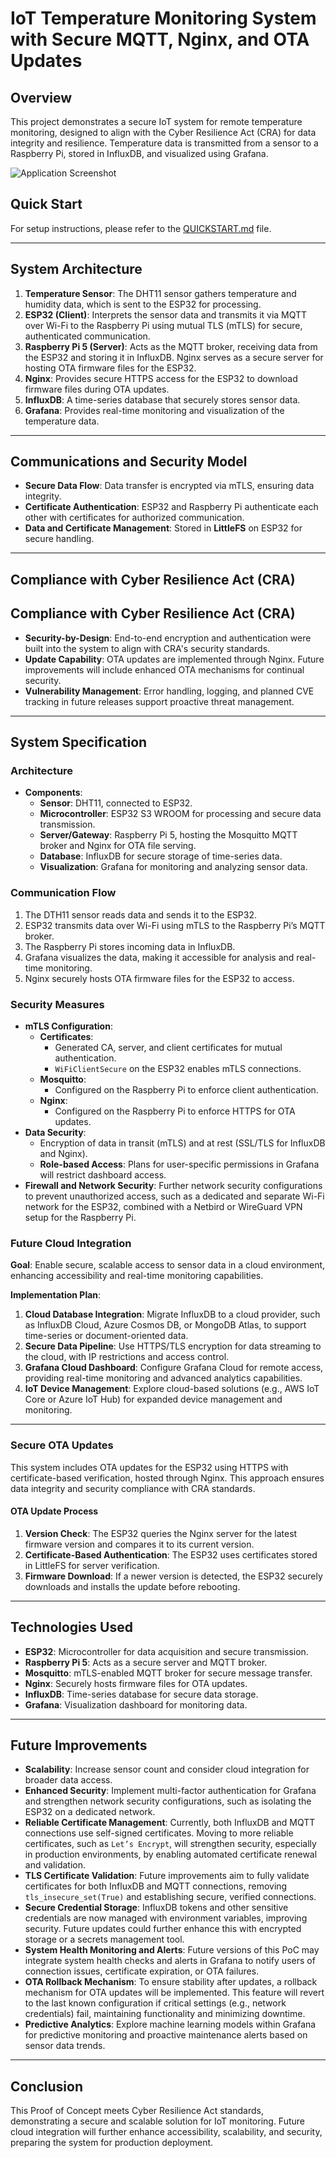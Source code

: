 # IoT Temperature Monitoring System with Secure MQTT, Nginx, and OTA Updates

## Overview
This project demonstrates a secure IoT system for remote temperature monitoring, designed to align with the Cyber Resilience Act (CRA) for data integrity and resilience. Temperature data is transmitted from a sensor to a Raspberry Pi, stored in InfluxDB, and visualized using Grafana.

![Application Screenshot](resources/SecureIoT-Flowchart.jpg)

## Quick Start

For setup instructions, please refer to the [QUICKSTART.md](QUICKSTART.md) file.

---

## System Architecture
1. **Temperature Sensor**: The DHT11 sensor gathers temperature and humidity data, which is sent to the ESP32 for processing.
2. **ESP32 (Client)**: Interprets the sensor data and transmits it via MQTT over Wi-Fi to the Raspberry Pi using mutual TLS (mTLS) for secure, authenticated communication.
3. **Raspberry Pi 5 (Server)**: Acts as the MQTT broker, receiving data from the ESP32 and storing it in InfluxDB. Nginx serves as a secure server for hosting OTA firmware files for the ESP32.
4. **Nginx**: Provides secure HTTPS access for the ESP32 to download firmware files during OTA updates.
5. **InfluxDB**: A time-series database that securely stores sensor data.
6. **Grafana**: Provides real-time monitoring and visualization of the temperature data.

---

## Communications and Security Model
- **Secure Data Flow**: Data transfer is encrypted via mTLS, ensuring data integrity.
- **Certificate Authentication**: ESP32 and Raspberry Pi authenticate each other with certificates for authorized communication.
- **Data and Certificate Management**: Stored in **LittleFS** on ESP32 for secure handling.


---

## Compliance with Cyber Resilience Act (CRA)

## Compliance with Cyber Resilience Act (CRA)

- **Security-by-Design**: End-to-end encryption and authentication were built into the system to align with CRA's security standards.
- **Update Capability**: OTA updates are implemented through Nginx. Future improvements will include enhanced OTA mechanisms for continual security.
- **Vulnerability Management**: Error handling, logging, and planned CVE tracking in future releases support proactive threat management.

---

## System Specification

### Architecture
- **Components**:
  - **Sensor**: DHT11, connected to ESP32.
  - **Microcontroller**: ESP32 S3 WROOM for processing and secure data transmission.
  - **Server/Gateway**: Raspberry Pi 5, hosting the Mosquitto MQTT broker and Nginx for OTA file serving.
  - **Database**: InfluxDB for secure storage of time-series data.
  - **Visualization**: Grafana for monitoring and analyzing sensor data.

### Communication Flow
1. The DTH11 sensor reads data and sends it to the ESP32.
2. ESP32 transmits data over Wi-Fi using mTLS to the Raspberry Pi’s MQTT broker.
3. The Raspberry Pi stores incoming data in InfluxDB.
4. Grafana visualizes the data, making it accessible for analysis and real-time monitoring.
5. Nginx securely hosts OTA firmware files for the ESP32 to access.

### Security Measures
- **mTLS Configuration**:
  - **Certificates**:
    - Generated CA, server, and client certificates for mutual authentication.
    - `WiFiClientSecure` on the ESP32 enables mTLS connections.
  - **Mosquitto**:
    - Configured on the Raspberry Pi to enforce client authentication.
  - **Nginx**:
    - Configured on the Raspberry Pi to enforce HTTPS for OTA updates.
- **Data Security**:
  - Encryption of data in transit (mTLS) and at rest (SSL/TLS for InfluxDB and Nginx).
  - **Role-based Access**: Plans for user-specific permissions in Grafana will restrict dashboard access.
- **Firewall and Network Security**: Further network security configurations to prevent unauthorized access, such as a dedicated and separate Wi-Fi network for the ESP32, combined with a Netbird or WireGuard VPN setup for the Raspberry Pi.

### Future Cloud Integration
**Goal**: Enable secure, scalable access to sensor data in a cloud environment, enhancing accessibility and real-time monitoring capabilities.

**Implementation Plan**:
1. **Cloud Database Integration**: Migrate InfluxDB to a cloud provider, such as InfluxDB Cloud, Azure Cosmos DB, or MongoDB Atlas, to support time-series or document-oriented data.
2. **Secure Data Pipeline**: Use HTTPS/TLS encryption for data streaming to the cloud, with IP restrictions and access control.
3. **Grafana Cloud Dashboard**: Configure Grafana Cloud for remote access, providing real-time monitoring and advanced analytics capabilities.
4. **IoT Device Management**: Explore cloud-based solutions (e.g., AWS IoT Core or Azure IoT Hub) for expanded device management and monitoring.

---

### Secure OTA Updates
This system includes OTA updates for the ESP32 using HTTPS with certificate-based verification, hosted through Nginx. This approach ensures data integrity and security compliance with CRA standards.

#### OTA Update Process
1. **Version Check**: The ESP32 queries the Nginx server for the latest firmware version and compares it to its current version.
2. **Certificate-Based Authentication**: The ESP32 uses certificates stored in LittleFS for server verification.
3. **Firmware Download**: If a newer version is detected, the ESP32 securely downloads and installs the update before rebooting.

---

## Technologies Used
- **ESP32**: Microcontroller for data acquisition and secure transmission.
- **Raspberry Pi 5**: Acts as a secure server and MQTT broker.
- **Mosquitto**: mTLS-enabled MQTT broker for secure message transfer.
- **Nginx**: Securely hosts firmware files for OTA updates.
- **InfluxDB**: Time-series database for secure data storage.
- **Grafana**: Visualization dashboard for monitoring data.

---

## Future Improvements
- **Scalability**: Increase sensor count and consider cloud integration for broader data access.
- **Enhanced Security**: Implement multi-factor authentication for Grafana and strengthen network security configurations, such as isolating the ESP32 on a dedicated network.
- **Reliable Certificate Management**: Currently, both InfluxDB and MQTT connections use self-signed certificates. Moving to more reliable certificates, such as `Let’s Encrypt`, will strengthen security, especially in production environments, by enabling automated certificate renewal and validation.
- **TLS Certificate Validation**: Future improvements aim to fully validate certificates for both InfluxDB and MQTT connections, removing `tls_insecure_set(True)` and establishing secure, verified connections.
- **Secure Credential Storage**: InfluxDB tokens and other sensitive credentials are now managed with environment variables, improving security. Future updates could further enhance this with encrypted storage or a secrets management tool.
- **System Health Monitoring and Alerts**: Future versions of this PoC may integrate system health checks and alerts in Grafana to notify users of connection issues, certificate expiration, or OTA failures.
- **OTA Rollback Mechanism**: To ensure stability after updates, a rollback mechanism for OTA updates will be implemented. This feature will revert to the last known configuration if critical settings (e.g., network credentials) fail, maintaining functionality and minimizing downtime.
- **Predictive Analytics**: Explore machine learning models within Grafana for predictive monitoring and proactive maintenance alerts based on sensor data trends.

---

## Conclusion
This Proof of Concept meets Cyber Resilience Act standards, demonstrating a secure and scalable solution for IoT monitoring. Future cloud integration will further enhance accessibility, scalability, and security, preparing the system for production deployment.